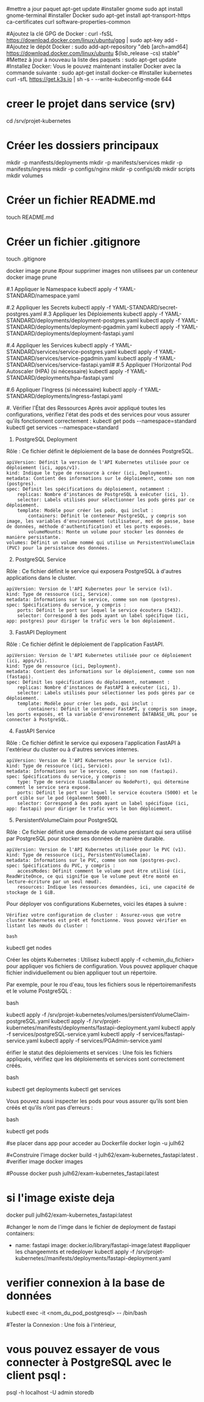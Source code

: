 #mettre a jour paquet
apt-get update
#installer gnome
sudo apt install gnome-terminal
#installer Docker
sudo apt-get install apt-transport-https ca-certificates curl software-properties-common

#Ajoutez la clé GPG de Docker :
curl -fsSL https://download.docker.com/linux/ubuntu/gpg | sudo apt-key add -
#Ajoutez le dépôt Docker :
sudo add-apt-repository "deb [arch=amd64] https://download.docker.com/linux/ubuntu $(lsb_release -cs) stable"
#Mettez à jour à nouveau la liste des paquets :
sudo apt-get update
#Installez Docker: Vous le pouvez maintenant installer Docker avec la commande suivante :
sudo apt-get install docker-ce
#Installer kubernetes
 curl -sfL https://get.k3s.io | sh -s - --write-kubeconfig-mode 644
# creer le projet dans service (srv)
cd /srv/projet-kubernetes


# Créer les dossiers principaux
mkdir -p manifests/deployments
mkdir -p manifests/services
mkdir -p manifests/ingress
mkdir -p configs/nginx
mkdir -p configs/db
mkdir scripts
mkdir volumes

# Créer un fichier README.md
touch README.md

# Créer un fichier .gitignore
touch .gitignore

docker image prune
#pour supprimer images non utilisees par un conteneur
docker image prune

#.1 Appliquer le Namespace
kubectl apply -f YAML-STANDARD/namespace.yaml

#.2 Appliquer les Secrets
kubectl apply -f YAML-STANDARD/secret-postgres.yaml
#.3 Appliquer les Déploiements
kubectl apply -f YAML-STANDARD/deployments/deployment-postgres.yaml
kubectl apply -f YAML-STANDARD/deployments/deployment-pgadmin.yaml
kubectl apply -f YAML-STANDARD/deployments/deployment-fastapi.yaml

#.4 Appliquer les Services
kubectl apply -f YAML-STANDARD/services/service-postgres.yaml
kubectl apply -f YAML-STANDARD/services/service-pgadmin.yaml
kubectl apply -f YAML-STANDARD/services/service-fastapi.yaml#
#.5 Appliquer l'Horizontal Pod Autoscaler (HPA) (si nécessaire)
kubectl apply -f YAML-STANDARD/deployments/hpa-fastapi.yaml

#.6 Appliquer l'Ingress (si nécessaire)
kubectl apply -f YAML-STANDARD/deployments/ingress-fastapi.yaml

#. Vérifier l'État des Ressources
Après avoir appliqué toutes les configurations, vérifiez l'état des pods et des services pour vous assurer qu'ils fonctionnent correctement :
kubectl get pods --namespace=standard
kubectl get services --namespace=standard
 
1. PostgreSQL Deployment

Rôle : Ce fichier définit le déploiement de la base de données PostgreSQL.

    apiVersion: Définit la version de l'API Kubernetes utilisée pour ce déploiement (ici, apps/v1).
    kind: Indique le type de ressource à créer (ici, Deployment).
    metadata: Contient des informations sur le déploiement, comme son nom (postgres).
    spec: Définit les spécifications du déploiement, notamment :
        replicas: Nombre d'instances de PostgreSQL à exécuter (ici, 1).
        selector: Labels utilisés pour sélectionner les pods gérés par ce déploiement.
        template: Modèle pour créer les pods, qui inclut :
            containers: Définit le conteneur PostgreSQL, y compris son image, les variables d'environnement (utilisateur, mot de passe, base de données, méthode d'authentification) et les ports exposés.
            volumeMounts: Monte un volume pour stocker les données de manière persistante.
    volumes: Définit un volume nommé qui utilise un PersistentVolumeClaim (PVC) pour la persistance des données.

2. PostgreSQL Service

Rôle : Ce fichier définit le service qui exposera PostgreSQL à d'autres applications dans le cluster.

    apiVersion: Version de l'API Kubernetes pour le service (v1).
    kind: Type de ressource (ici, Service).
    metadata: Informations sur le service, comme son nom (postgres).
    spec: Spécifications du service, y compris :
        ports: Définit le port sur lequel le service écoutera (5432).
        selector: Correspond à des pods ayant un label spécifique (ici, app: postgres) pour diriger le trafic vers le bon déploiement.

3. FastAPI Deployment

Rôle : Ce fichier définit le déploiement de l'application FastAPI.

    apiVersion: Version de l'API Kubernetes utilisée pour ce déploiement (ici, apps/v1).
    kind: Type de ressource (ici, Deployment).
    metadata: Contient des informations sur le déploiement, comme son nom (fastapi).
    spec: Définit les spécifications du déploiement, notamment :
        replicas: Nombre d'instances de FastAPI à exécuter (ici, 1).
        selector: Labels utilisés pour sélectionner les pods gérés par ce déploiement.
        template: Modèle pour créer les pods, qui inclut :
            containers: Définit le conteneur FastAPI, y compris son image, les ports exposés, et la variable d'environnement DATABASE_URL pour se connecter à PostgreSQL.

4. FastAPI Service

Rôle : Ce fichier définit le service qui exposera l'application FastAPI à l'extérieur du cluster ou à d'autres services internes.

    apiVersion: Version de l'API Kubernetes pour le service (v1).
    kind: Type de ressource (ici, Service).
    metadata: Informations sur le service, comme son nom (fastapi).
    spec: Spécifications du service, y compris :
        type: Type de service (LoadBalancer ou NodePort), qui détermine comment le service sera exposé.
        ports: Définit le port sur lequel le service écoutera (5000) et le port cible sur le pod (également 5000).
        selector: Correspond à des pods ayant un label spécifique (ici, app: fastapi) pour diriger le trafic vers le bon déploiement.

5. PersistentVolumeClaim pour PostgreSQL

Rôle : Ce fichier définit une demande de volume persistant qui sera utilisé par PostgreSQL pour stocker ses données de manière durable.

    apiVersion: Version de l'API Kubernetes utilisée pour le PVC (v1).
    kind: Type de ressource (ici, PersistentVolumeClaim).
    metadata: Informations sur le PVC, comme son nom (postgres-pvc).
    spec: Spécifications du PVC, y compris :
        accessModes: Définit comment le volume peut être utilisé (ici, ReadWriteOnce, ce qui signifie que le volume peut être monté en lecture-écriture par un seul nœud).
        resources: Indique les ressources demandées, ici, une capacité de stockage de 1 GiB.
Pour déployer vos configurations Kubernetes, voici les étapes à suivre :

    Vérifiez votre configuration de cluster : Assurez-vous que votre cluster Kubernetes est prêt et fonctionne. Vous pouvez vérifier en listant les nœuds du cluster :

    bash

kubectl get nodes

Créer les objets Kubernetes : Utilisez kubectl apply -f <chemin_du_fichier> pour appliquer vos fichiers de configuration. Vous pouvez appliquer chaque fichier individuellement ou bien appliquer tout un répertoire.

Par exemple, pour le rou d'eau, tous les fichiers sous le répertoiremanifests et le volume PostgreSQL :

bash

kubectl apply -f /srv/projet-kubernetes/volumes/persistentVolumeClaim-postgreSQL.yaml
kubectl apply -f /srv/projet-kubernetes/manifests/deployments/fastapi-deployment.yaml
kubectl apply -f services/postgreSQL-service.yaml
kubectl apply -f services/fastapi-service.yaml
kubectl apply -f services/PGAdmin-service.yaml


érifier le statut des déploiements et services : Une fois les fichiers appliqués, vérifiez que les déploiements et services sont correctement créés.

bash

kubectl get deployments
kubectl get services

Vous pouvez aussi inspecter les pods pour vous assurer qu’ils sont bien créés et qu’ils n’ont pas d’erreurs :

bash

kubectl get pods




#se placer dans app pour acceder au Dockerfile
docker login -u julh62

#«Construire l'image
docker build -t julh62/exam-kubernetes_fastapi:latest .
#verifier image
docker images

#Pousse
docker push julh62/exam-kubernetes_fastapi:latest

# si l'image existe deja 
docker pull julh62/exam-kubernetes_fastapi:latest


#changer le nom de l'imge dans le fichier de deployment de fastapi
containers:
- name: fastapi
  image: docker.io/library/fastapi-image:latest 
#appliquer les changeemnts et redeployer
 kubectl apply -f /srv/projet-kubernetes//manifests/deployments/fastapi-deployment.yaml

# verifier connexion à la base de données
kubectl exec -it <nom_du_pod_postgresql> -- /bin/bash

#Tester la Connexion : Une fois à l'intérieur,
# vous pouvez essayer de vous connecter à PostgreSQL avec le client psql :
psql -h localhost -U admin storedb
